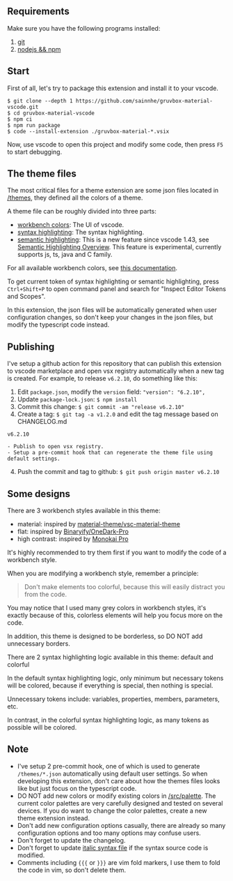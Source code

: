 ## Requirements

Make sure you have the following programs installed:

1. [git](git-scm.com/)
2. [nodejs && npm](https://nodejs.org/en/download/)

## Start

First of all, let's try to package this extension and install it to your vscode.

```shell
$ git clone --depth 1 https://github.com/sainnhe/gruvbox-material-vscode.git
$ cd gruvbox-material-vscode
$ npm ci
$ npm run package
$ code --install-extension ./gruvbox-material-*.vsix
```

Now, use vscode to open this project and modify some code, then press `F5` to start debugging.

## The theme files

The most critical files for a theme extension are some json files located in [/themes](https://github.com/sainnhe/gruvbox-material-vscode/tree/v6.2.1/themes), they defined all the colors of a theme.

A theme file can be roughly divided into three parts:

- [workbench colors](https://github.com/sainnhe/gruvbox-material-vscode/blob/v6.2.1/themes/gruvbox-material-dark.json#L25-L332): The UI of vscode.
- [syntax highlighting](https://github.com/sainnhe/gruvbox-material-vscode/blob/v6.2.1/themes/gruvbox-material-dark.json#L333-L2117): The syntax highlighting.
- [semantic highlighting](https://github.com/sainnhe/gruvbox-material-vscode/blob/v6.2.1/themes/gruvbox-material-dark.json#L5-L24): This is a new feature since vscode 1.43, see [Semantic Highlighting Overview](https://github.com/microsoft/vscode/wiki/Semantic-Highlighting-Overview). This feature is experimental, currently supports js, ts, java and C family.

For all available workbench colors, see [this documentation](https://code.visualstudio.com/api/references/theme-color).

To get current token of syntax highlighting or semantic highlighting, press `Ctrl+Shift+P` to open command panel and search for "Inspect Editor Tokens and Scopes".

In this extension, the json files will be automatically generated when user configuration changes, so don't keep your changes in the json files, but modify the typescript code instead.

## Publishing

I've setup a github action for this repository that can publish this extension to vscode marketplace and open vsx registry automatically when a new tag is created. For example, to release `v6.2.10`, do something like this:

1. Edit `package.json`, modify the `version` field: `"version": "6.2.10",`
2. Update `package-lock.json`: `$ npm install`
3. Commit this change: `$ git commit -am "release v6.2.10"`
4. Create a tag: `$ git tag -a v1.2.0` and edit the tag message based on CHANGELOG.md

```
v6.2.10

- Publish to open vsx registry.
- Setup a pre-commit hook that can regenerate the theme file using default settings.
```

4. Push the commit and tag to github: `$ git push origin master v6.2.10`

## Some designs

There are 3 workbench styles available in this theme:

- material: inspired by [material-theme/vsc-material-theme](https://github.com/material-theme/vsc-material-theme)
- flat: inspired by [Binaryify/OneDark-Pro](https://github.com/Binaryify/OneDark-Pro)
- high contrast: inspired by [Monokai Pro](https://monokai.pro/vscode)

It's highly recommended to try them first if you want to modify the code of a workbench style.

When you are modifying a workbench style, remember a principle:

> Don't make elements too colorful, because this will easily distract you from the code.

You may notice that I used many grey colors in workbench styles, it's exactly because of this, colorless elements will help you focus more on the code.

In addition, this theme is designed to be borderless, so DO NOT add unnecessary borders.

There are 2 syntax highlighting logic available in this theme: default and colorful

In the default syntax highlighting logic, only minimum but necessary tokens will be colored, because if everything is special, then nothing is special.

Unnecessary tokens include: variables, properties, members, parameters, etc.

In contrast, in the colorful syntax highlighting logic, as many tokens as possible will be colored.

## Note

- I've setup 2 pre-commit hook, one of which is used to generate `/themes/*.json` automatically using default user settings. So when developing this extension, don't care about how the themes files looks like but just focus on the typescript code.
- DO NOT add new colors or modify existing colors in [/src/palette](https://github.com/sainnhe/gruvbox-material-vscode/tree/master/src/palette). The current color palettes are very carefully designed and tested on several devices. If you do want to change the color palettes, create a new theme extension instead.
- Don't add new configuration options casually, there are already so many configuration options and too many options may confuse users.
- Don't forget to update the changelog.
- Don't forget to update [italic syntax file](https://github.com/sainnhe/gruvbox-material-vscode/blob/master/src/syntax/italic.ts) if the syntax source code is modified.
- Comments including `{{{` or `}}}` are vim fold markers, I use them to fold the code in vim, so don't delete them.
